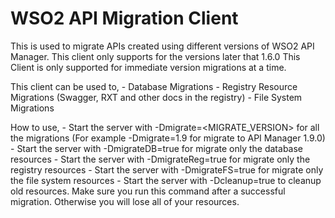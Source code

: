 # WSO2 API Migration Client
This is used to migrate APIs created using different versions of WSO2 API Manager. This client only supports for the versions later that 1.6.0
This Client is only supported for immediate version migrations at a time.

This client can be used to, 
    - Database Migrations
    - Registry Resource Migrations (Swagger, RXT and other docs in the registry)
    - File System Migrations

How to use,
    - Start the server with -Dmigrate=<MIGRATE_VERSION> for all the migrations (For example -Dmigrate=1.9 for migrate to API Manager 1.9.0)
    - Start the server with -DmigrateDB=true for migrate only the database resources
    - Start the server with -DmigrateReg=true for migrate only the registry resources
    - Start the server with -DmigrateFS=true for migrate only the file system resources
    - Start the server with -Dcleanup=true to cleanup old resources. Make sure you run this command after a successful migration. Otherwise you will lose all of your resources.
    
